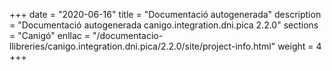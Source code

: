 +++
date        = "2020-06-16"
title       = "Documentació autogenerada"
description = "Documentació autogenerada canigo.integration.dni.pica 2.2.0"
sections    = "Canigó"
enllac		= "/documentacio-llibreries/canigo.integration.dni.pica/2.2.0/site/project-info.html"
weight      = 4
+++
